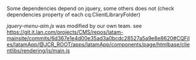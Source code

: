Some dependencies depend on jquery, some others does not
(check dependencies property of each cq:ClientLibraryFolder)

*jquery-menu-aim.js* was modified by our own team. see https://git.it.lan.com/projects/CMS/repos/latam-mainsite/commits/6d367e1e4d00e35ad3a0bcdc28527a5a9e8e8620#CQFiles/latamApp/@JCR_ROOT/apps/latamApp/components/page/htmlbase/clientlibs/rendering/js/main.js
